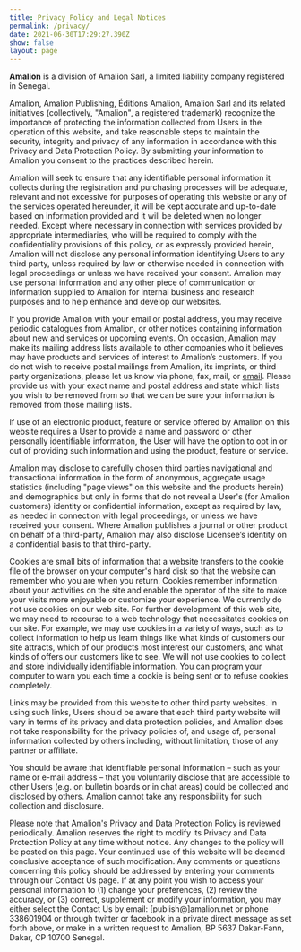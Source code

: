 ```yaml
---
title: Privacy Policy and Legal Notices
permalink: /privacy/
date: 2021-06-30T17:29:27.390Z
show: false
layout: page
---
```

**Amalion** is a division of Amalion Sarl, a limited liability company registered in Senegal.

Amalion, Amalion Publishing, Éditions Amalion, Amalion Sarl and its related initiatives (collectively, "Amalion", a registered trademark) recognize the importance of protecting the information collected from Users in the operation of this website, and take reasonable steps to maintain the security, integrity and privacy of any information in accordance with this Privacy and Data Protection Policy. By submitting your information to Amalion you consent to the practices described herein.

Amalion will seek to ensure that any identifiable personal information it collects during the registration and purchasing processes will be adequate, relevant and not excessive for purposes of operating this website or any of the services operated hereunder, it will be kept accurate and up-to-date based on information provided and it will be deleted when no longer needed. Except where necessary in connection with services provided by appropriate intermediaries, who will be required to comply with the confidentiality provisions of this policy, or as expressly provided herein, Amalion will not disclose any personal information identifying Users to any third party, unless required by law or otherwise needed in connection with legal proceedings or unless we have received your consent. Amalion may use personal information and any other piece of communication or information supplied to Amalion for internal business and research purposes and to help enhance and develop our websites.

If you provide Amalion with your email or postal address, you may receive periodic catalogues from Amalion, or other notices containing information about new and services or upcoming events. On occasion, Amalion may make its mailing address lists available to other companies who it believes may have products and services of interest to Amalion’s customers. If you do not wish to receive postal mailings from Amalion, its imprints, or third party organizations, please let us know via phone, fax, mail, or [email](http://www.amalion.net/en/contactus). Please provide us with your exact name and postal address and state which lists you wish to be removed from so that we can be sure your information is removed from those mailing lists.

If use of an electronic product, feature or service offered by Amalion on this website requires a User to provide a name and password or other personally identifiable information, the User will have the option to opt in or out of providing such information and using the product, feature or service.

Amalion may disclose to carefully chosen third parties navigational and transactional information in the form of anonymous, aggregate usage statistics (including "page views" on this website and the products herein) and demographics but only in forms that do not reveal a User's (for Amalion customers) identity or confidential information, except as required by law, as needed in connection with legal proceedings, or unless we have received your consent. Where Amalion publishes a journal or other product on behalf of a third-party, Amalion may also disclose Licensee’s identity on a confidential basis to that third-party.

Cookies are small bits of information that a website transfers to the cookie file of the browser on your computer's hard disk so that the website can remember who you are when you return. Cookies remember information about your activities on the site and enable the operator of the site to make your visits more enjoyable or customize your experience. We currently do not use cookies on our web site. For further development of this web site, we may need to recourse to a web technology that necessitates cookies on our site. For example, we may use cookies in a variety of ways, such as to collect information to help us learn things like what kinds of customers our site attracts, which of our products most interest our customers, and what kinds of offers our customers like to see. We will not use cookies to collect and store individually identifiable information. You can program your computer to warn you each time a cookie is being sent or to refuse cookies completely.

Links may be provided from this website to other third party websites. In using such links, Users should be aware that each third party website will vary in terms of its privacy and data protection policies, and Amalion does not take responsibility for the privacy policies of, and usage of, personal information collected by others including, without limitation, those of any partner or affiliate.

You should be aware that identifiable personal information – such as your name or e-mail address – that you voluntarily disclose that are accessible to other Users (e.g. on bulletin boards or in chat areas) could be collected and disclosed by others. Amalion cannot take any responsibility for such collection and disclosure.

Please note that Amalion's Privacy and Data Protection Policy is reviewed periodically. Amalion reserves the right to modify its Privacy and Data Protection Policy at any time without notice. Any changes to the policy will be posted on this page. Your continued use of this website will be deemed conclusive acceptance of such modification. Any comments or questions concerning this policy should be addressed by entering your comments through our Contact Us page. If at any point you wish to access your personal information to (1) change your preferences, (2) review the accuracy, or (3) correct, supplement or modify your information, you may either select the Contact Us by email: \[publish@]amalion.net or phone 338601904 or through twitter or facebook in a private direct message as set forth above, or make in a written request to Amalion, BP 5637 Dakar-Fann, Dakar, CP 10700 Senegal.